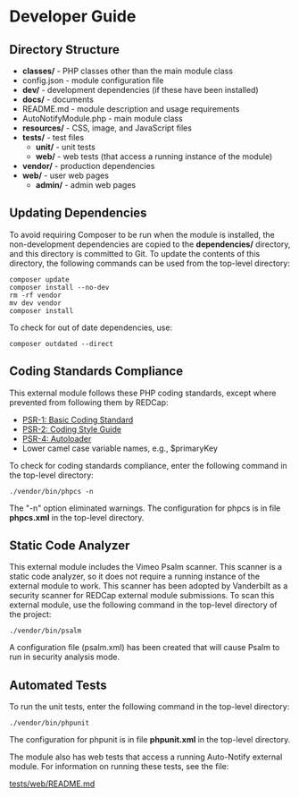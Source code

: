 <!-- =================================================
Copyright (C) 2023 The Trustees of Indiana University
SPDX-License-Identifier: BSD-3-Clause
================================================== -->

Developer Guide
===================

Directory Structure
-----------------------

* __classes/__ - PHP classes other than the main module class
* config.json - module configuration file
* __dev/__ - development dependencies (if these have been installed)
* __docs/__ - documents
* README.md - module description and usage requirements
* AutoNotifyModule.php - main module class
* __resources/__ - CSS, image, and JavaScript files
* __tests/__ - test files
    * __unit/__ - unit tests
    * __web/__ - web tests (that access a running instance of the module)
* __vendor/__ - production dependencies
* __web/__ - user web pages
    * __admin/__ - admin web pages

Updating Dependencies
--------------------------
To avoid requiring Composer to be run when the module is installed, the non-development dependencies
are copied to the __dependencies/__ directory, and this directory is committed to Git.
To update the contents of this directory, the following commands
can be used from the top-level directory:

    composer update
    composer install --no-dev
    rm -rf vendor
    mv dev vendor
    composer install


To check for out of date dependencies, use:

    composer outdated --direct


Coding Standards Compliance
-----------------------------

This external module follows these PHP coding standards, except where
prevented from following them by REDCap:

* [PSR-1: Basic Coding Standard](http://www.php-fig.org/psr/psr-1/)
* [PSR-2: Coding Style Guide](http://www.php-fig.org/psr/psr-2/)
* [PSR-4: Autoloader](http://www.php-fig.org/psr/psr-4/)
* Lower camel case variable names, e.g., $primaryKey


To check for coding standards compliance, enter the following command in the top-level directory:

    ./vendor/bin/phpcs -n
    
The "-n" option eliminated warnings. The configuration for phpcs is in file __phpcs.xml__ in the top-level directory.


Static Code Analyzer
--------------------------

This external module includes the Vimeo Psalm scanner.
This scanner is a static code analyzer, so it
does not require a running instance of the external module to work.
This scanner has been adopted by Vanderbilt
as a security scanner for REDCap external module submissions. To scan this external module, use the following
command in the top-level directory of the project:

    ./vendor/bin/psalm

A configuration file (psalm.xml) has been created that will cause Psalm to run in security analysis mode.

Automated Tests
--------------------------

To run the unit tests, enter the following command in the top-level directory:

    ./vendor/bin/phpunit
    
The configuration for phpunit is in file __phpunit.xml__ in the top-level directory.

The module also has web tests that access a running Auto-Notify external module. For
information on running these tests, see the file:

[tests/web/README.md](../tests/web/README.md)


